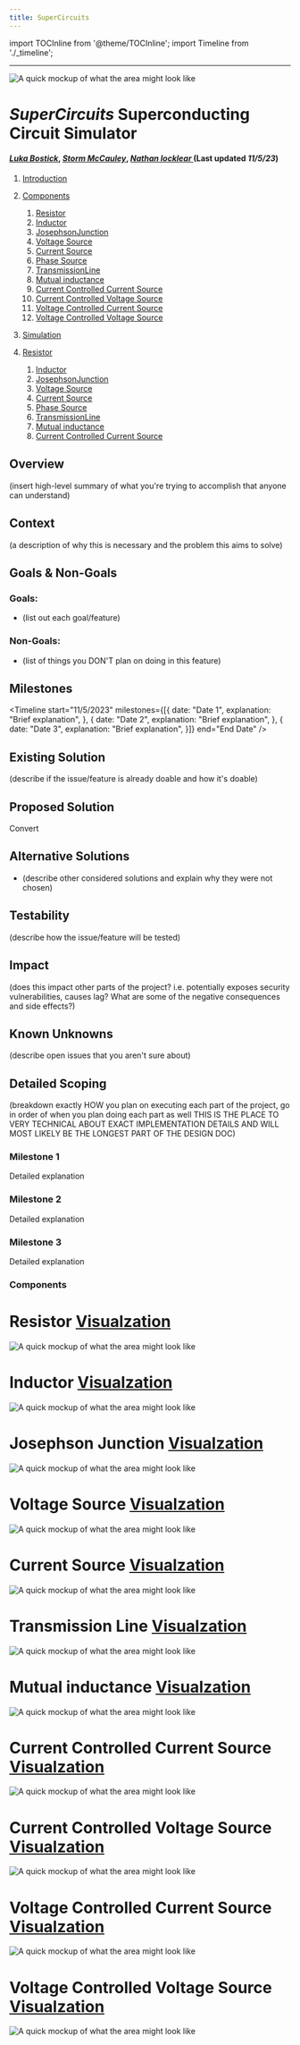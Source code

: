 ```yaml
---
title: SuperCircuits
---
```



import TOCInline from '@theme/TOCInline';
import Timeline from './_timeline';



---


![A quick mockup of what the area might look like](/img/external_image.png)
 
# *SuperCircuits* Superconducting Circuit Simulator
#### *[Luka Bostick](https://github.com/LukaBostick)*, *[Storm McCauley](https://github.com/StormMcCauley)*, *[Nathan locklear ](https://github.com/Nathanos4)* (Last updated *11/5/23*)
 

1. [Introduction](#introduction)
2. [Components](#Components)
    1. [Resistor](#Resistor)
    1. [Inductor](#Inductor)
    1. [JosephsonJunction](#JosephsonJunction)
    1. [Voltage Source](#VoltageSource)
    1. [Current Source](#CurrentSource)
    1. [Phase Source](#PhaseSource)
    1. [TransmissionLine](#TransmissionLine)
    1. [Mutual inductance](#Mutualinductance)
    1. [Current Controlled Current Source](#CurrentControlledCurrentSource)
    1. [Current Controlled Voltage Source](#CurrentControlledVoltageSource)
    1. [Voltage Controlled Current Source](#VoltageControlledCurrentSource)
    1. [Voltage Controlled Voltage Source](#VoltageControlledVoltageSource)


3. [Simulation](/docs/SuperCircuits/Simulation/Simulation.md)
 1. [Resistor](#Resistor)
    1. [Inductor](#Inductor)
    1. [JosephsonJunction](#JosephsonJunction)
    1. [Voltage Source](#VoltageSource)
    1. [Current Source](#CurrentSource)
    1. [Phase Source](#PhaseSource)
    1. [TransmissionLine](#TransmissionLine)
    1. [Mutual inductance](#Mutualinductance)
    1. [Current Controlled Current Source](#CurrentControlledCurrentSource)


## Overview

(insert high-level summary of what you're trying to accomplish that anyone can understand)



## Context

(a description of why this is necessary and the problem this aims to solve)



## Goals & Non-Goals

### Goals:
- (list out each goal/feature)

### Non-Goals:
- (list of things you DON'T plan on doing in this feature)



## Milestones

<Timeline 
    start="11/5/2023" 
    milestones={[{
        date: "Date 1",
        explanation: "Brief explanation",
    }, {
        date: "Date 2",
        explanation: "Brief explanation",
    }, {
        date: "Date 3",
        explanation: "Brief explanation",
    }]} 
    end="End Date" />



## Existing Solution

(describe if the issue/feature is already doable and how it's doable)



## Proposed Solution
Convert 


## Alternative Solutions

- (describe other considered solutions and explain why they were not chosen)



## Testability

(describe how the issue/feature will be tested)



## Impact

(does this impact other parts of the project? i.e. potentially exposes security vulnerabilities,
 causes lag? What are some of the negative consequences and side effects?)



## Known Unknowns

(describe open issues that you aren't sure about)



## Detailed Scoping

(breakdown exactly HOW you plan on executing each part of the project,
go in order of when you plan doing each part as well
THIS IS THE PLACE TO VERY TECHNICAL ABOUT EXACT IMPLEMENTATION DETAILS
AND WILL MOST LIKELY BE THE LONGEST PART OF THE DESIGN DOC)


### Milestone 1

Detailed explanation


### Milestone 2

Detailed explanation


### Milestone 3

Detailed explanation

### Components


# Resistor  [Visualzation](/docs/SuperCircuits/Components/Resistor.md)
![A quick mockup of what the area might look like](/img/Resistor.jpg)

 # Inductor [Visualzation](/docs/SuperCircuits/Components/Inductor.md)
![A quick mockup of what the area might look like](/img/Inductor.jpg)

# Josephson Junction [Visualzation](/docs/SuperCircuits/Components/JosephsonJunction.md)
![A quick mockup of what the area might look like](/img/jj.jpg)

# Voltage Source [Visualzation](/docs/SuperCircuits/Components/VoltageSource.md)
![A quick mockup of what the area might look like](/img/VoltageSource.jpg)

# Current Source [Visualzation](/docs/SuperCircuits/Components/CurrentSource.md)
![A quick mockup of what the area might look like](/img/CurrentSource.jpg)

# Transmission Line [Visualzation](/docs/SuperCircuits/Components/TransmissionLine.md)
![A quick mockup of what the area might look like](/img/TransmissionLine.jpg)

# Mutual inductance [Visualzation](/docs/SuperCircuits/Components/Mutualinductance.md)
![A quick mockup of what the area might look like](/img/MutualInductance.jpg)

# Current Controlled Current Source [Visualzation](/docs/SuperCircuits/Components/CurrentControlledCurrentSource.md)
![A quick mockup of what the area might look like](/img/CurrentControlledCurrentSource.jpg)

# Current Controlled Voltage Source [Visualzation](/docs/SuperCircuits/Components/CurrentControlledVoltageSource.md)
![A quick mockup of what the area might look like](/img/CurrentControlledVoltageSource.jpg)

# Voltage Controlled Current Source [Visualzation](/docs/SuperCircuits/Components/VoltageControlledCurrentSourcer.md)
![A quick mockup of what the area might look like](/img/VoltageControlledCurrentSource.jpg)

# Voltage Controlled Voltage Source [Visualzation](/docs/SuperCircuits/Components/VoltageControlledVoltageSource.md)
![A quick mockup of what the area might look like](/img/VoltageControlledVoltageSource.jpg)